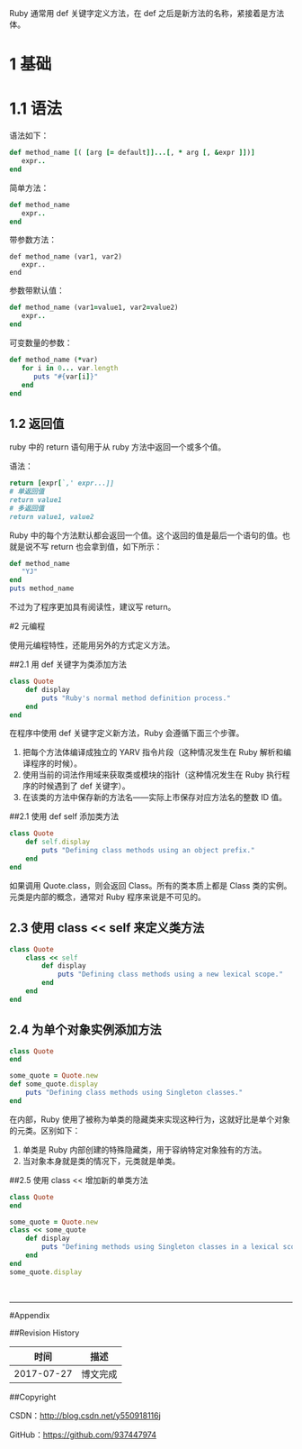 Ruby 通常用 def 关键字定义方法，在 def 之后是新方法的名称，紧接着是方法体。

# 1 基础

# 1.1 语法

语法如下：

```ruby
def method_name [( [arg [= default]]...[, * arg [, &expr ]])]
   expr..
end
```

简单方法：

```ruby
def method_name 
   expr..
end
```

带参数方法：

```
def method_name (var1, var2)
   expr..
end
```

参数带默认值：

```ruby
def method_name (var1=value1, var2=value2)
   expr..
end
```

可变数量的参数：

```ruby
def method_name (*var)
   for i in 0... var.length
      puts "#{var[i]}"
   end
end
```

## 1.2 返回值

ruby 中的 return 语句用于从 ruby 方法中返回一个或多个值。

语法：

```ruby
return [expr[`,' expr...]]
# 单返回值
return value1
# 多返回值
return value1, value2
```


Ruby 中的每个方法默认都会返回一个值。这个返回的值是最后一个语句的值。也就是说不写 return 也会拿到值，如下所示：

```ruby
def method_name
   "YJ"
end
puts method_name
```

不过为了程序更加具有阅读性，建议写 return。


#2 元编程

使用元编程特性，还能用另外的方式定义方法。

##2.1 用 def 关键字为类添加方法

```ruby
class Quote
	def display
		puts "Ruby's normal method definition process."
	end
end
```

在程序中使用 def 关键字定义新方法，Ruby 会遵循下面三个步骤。

1. 把每个方法体编译成独立的 YARV 指令片段（这种情况发生在 Ruby 解析和编译程序的时候）。
2. 使用当前的词法作用域来获取类或模块的指针（这种情况发生在 Ruby 执行程序的时候遇到了 def 关键字）。
3. 在该类的方法中保存新的方法名——实际上市保存对应方法名的整数 ID 值。

##2.1 使用 def self 添加类方法 

```ruby
class Quote
	def self.display
		puts "Defining class methods using an object prefix."
	end
end
```

如果调用 Quote.class，则会返回 Class。所有的类本质上都是 Class 类的实例。元类是内部的概念，通常对 Ruby 程序来说是不可见的。 

## 2.3 使用 class << self 来定义类方法

```ruby
class Quote
	class << self
		def display
			puts "Defining class methods using a new lexical scope."
		end
	end
end
```

## 2.4 为单个对象实例添加方法

```ruby
class Quote
end

some_quote = Quote.new
def some_quote.display 
	puts "Defining class methods using Singleton classes."
end
```

在内部，Ruby 使用了被称为单类的隐藏类来实现这种行为，这就好比是单个对象的元类。区别如下：

1. 单类是 Ruby 内部创建的特殊隐藏类，用于容纳特定对象独有的方法。
2. 当对象本身就是类的情况下，元类就是单类。


##2.5 使用 class << 增加新的单类方法

```ruby
class Quote
end

some_quote = Quote.new
class << some_quote
	def display
	    puts "Defining methods using Singleton classes in a lexical scope."
	end
end
some_quote.display
```

&#160;

----------

#Appendix

##Revision History

| 时间 | 描述 |
| ---- | ---- |
| 2017-07-27 | 博文完成 |

##Copyright

CSDN：http://blog.csdn.net/y550918116j

GitHub：https://github.com/937447974